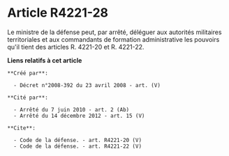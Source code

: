 # Article R4221-28

Le ministre de la défense peut, par arrêté, déléguer aux autorités militaires territoriales et aux commandants de formation
administrative les pouvoirs qu'il tient des articles R. 4221-20 et R. 4221-22.

**Liens relatifs à cet article**

	**Créé par**:

	  - Décret n°2008-392 du 23 avril 2008 - art. (V)

	**Cité par**:

	  - Arrêté du 7 juin 2010 - art. 2 (Ab)
	  - Arrêté du 14 décembre 2012 - art. 15 (V)

	**Cite**:

	  - Code de la défense. - art. R4221-20 (V)
	  - Code de la défense. - art. R4221-22 (V)
